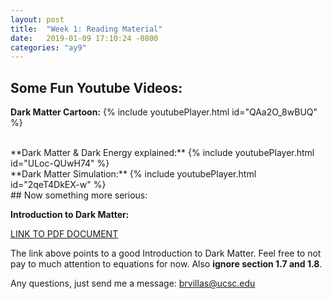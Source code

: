 ```yaml
---
layout: post
title:  "Week 1: Reading Material"
date:   2019-01-09 17:10:24 -0800
categories: "ay9"
---
```


## Some Fun Youtube Videos:

**Dark Matter Cartoon:**
{% include youtubePlayer.html id="QAa2O_8wBUQ" %}

<br>
**Dark Matter & Dark Energy explained:**
{% include youtubePlayer.html id="ULoc-QUwH74" %}

<br>
**Dark Matter Simulation:**
{% include youtubePlayer.html id="2qeT4DkEX-w" %}

<br>
## Now something more serious:

**Introduction to Dark Matter:**

[ LINK TO PDF DOCUMENT ]( https://ttt.astro.su.se/~ez/kurs/gradU/DM.pdf )

The link above points to a good Introduction to Dark Matter. Feel free to not pay to much attention to equations for now. Also **ignore section 1.7 and 1.8**.


Any questions, just send me a message:  <brvillas@ucsc.edu>
